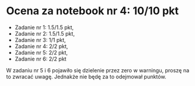# Ocena za notebook nr 4: 10/10 pkt
* Zadanie nr 1: 1.5/1.5 pkt,
* Zadanie nr 2: 1.5/1.5 pkt,
* Zadanie nr 3: 1/1 pkt,
* Zadanie nr 4: 2/2 pkt,
* Zadanie nr 5: 2/2 pkt,
* Zadanie nr 6: 2/2 pkt

W zadaniu nr 5 i 6 pojawiło się dzielenie przez zero w warningu, proszę na to zwracać uwagę. Jednakże nie będę za to odejmował punktów.
